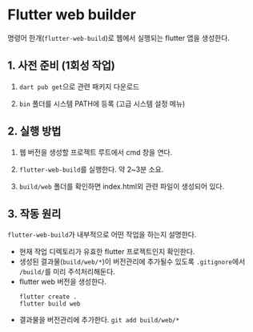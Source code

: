 # Flutter web builder

명령어 한개(`flutter-web-build`)로 웹에서 실행되는 flutter 앱을 생성한다.

## 1. 사전 준비 (1회성 작업)

1. `dart pub get`으로 관련 패키지 다운로드

2. `bin` 폴더를 시스템 PATH에 등록 (고급 시스템 설정 메뉴)

## 2. 실행 방법

1. 웹 버전을 생성할 프로젝트 루트에서 cmd 창을 연다.

2. `flutter-web-build`를 실행한다. 약 2~3분 소요.

3. `build/web` 폴더를 확인하면 index.html외 관련 파일이 생성되어 있다.

## 3. 작동 원리

`flutter-web-build`가 내부적으로 어떤 작업을 하는지 설명한다.
* 현재 작업 디렉토리가 유효한 flutter 프로젝트인지 확인한다.
* 생성된 결과물(`build/web/*`)이 버전관리에 추가될수 있도록 `.gitignore`에서 `/build/`를 미리 주석처리해둔다.
* flutter web 버전을 생성한다.
    ```
    flutter create .
    flutter build web
    ```
* 결과물을 버전관리에 추가한다. `git add build/web/*`
